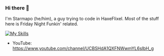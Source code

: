 ### Hi there 👋

I'm Starmapo (he/him), a guy trying to code in HaxeFlixel. Most of the stuff here is Friday Night Funkin' related.

[![My Skills](https://skillicons.dev/icons?i=haxe,haxeflixel,vscode)](https://skillicons.dev)

* YouTube: https://www.youtube.com/channel/UCBSHdA1QXFNWwmYL6sIbH_g

<!--
**Starmapo/Starmapo** is a ✨ _special_ ✨ repository because its `README.md` (this file) appears on your GitHub profile.

Here are some ideas to get you started:

- 🔭 I’m currently working on ...
- 🌱 I’m currently learning ...
- 👯 I’m looking to collaborate on ...
- 🤔 I’m looking for help with ...
- 💬 Ask me about ...
- 📫 How to reach me: ...
- 😄 Pronouns: ...
- ⚡ Fun fact: ...
-->
